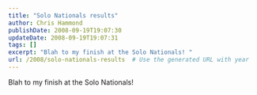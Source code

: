 ```yaml
---
title: "Solo Nationals results"
author: Chris Hammond
publishDate: 2008-09-19T19:07:30
updateDate: 2008-09-19T19:07:31
tags: []
excerpt: "Blah to my finish at the Solo Nationals! "
url: /2008/solo-nationals-results  # Use the generated URL with year
---
```

<p>Blah to my finish at the Solo Nationals!</p>
